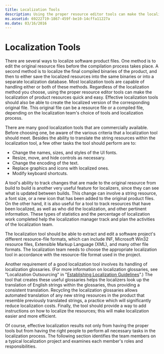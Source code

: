 ```yaml
---
title: Localization Tools
description: Using the proper resource editor tools can make the localization of product resources quick and easy.
ms.assetid: 69222719-1867-459f-be10-14cffa11227a
ms.date: 03/16/2016
---
```

# Localization Tools

There are several ways to localize software product files. One method is to edit the original resource files before the compilation process takes place. A second method is to localize the final compiled binaries of the product, and then to either save the localized resources into the same binaries or into a separate localization database. Most localization tools are capable of handling either or both of these methods. Regardless of the localization method you choose, using the proper resource editor tools can make the localization of product resources quick and easy. Effective localization tools should also be able to create the localized version of the corresponding original file. This original file can be a resource file or a compiled file, depending on the localization team's choice of tools and localization process.

There are many good localization tools that are commercially available. Before choosing one, be aware of the various criteria that a localization tool should meet. Besides the ability to translate the string resources within the localization tool, a few other tasks the tool should perform are to:

-   Change the names, sizes, and styles of the UI fonts.
-   Resize, move, and hide controls as necessary.
-   Change the encoding of the text.
-   Replace graphics and icons with localized ones.
-   Modify keyboard shortcuts.

A tool's ability to track changes that are made to the original resource from build to build is another very useful feature for localizers, since they can see what is updated between builds. This change can involve a string resource, a font size, or a new icon that has been added to the original product files. On the other hand, it is also useful for a tool to track resources that have been localized, as well as who did the localization, and other pertinent information. These types of statistics and the percentage of localization work completed help the localization manager track and plan the activities of the localization team.

The localization tool should be able to extract and edit a software project's different resource-file formats, which can include INF, Microsoft Win32 resource files, Extensible Markup Language (XML), and many other file formats. The localization team needs to choose the appropriate localization tool in accordance with the resource-file format used in the project.

Another requirement of a good localization tool involves its handling of localization glossaries. (For more information on localization glossaries, see "Localization Outsourcing" in "[Establishing Localization Guidelines](https://msdn.microsoft.com/en-US/library/mt662353)".) The tool that creates these useful glossaries helps the localizers look up the translation of English strings within the glossaries, thus providing a consistent translation. Recycling the localization glossaries allows automated translation of any new string resources in the product that resemble previously translated strings, a practice which will significantly reduce localization costs. Finally, the tool should provide a way to add instructions on how to localize the resources; this will make localization easier and more efficient.

Of course, effective localization results not only from having the proper tools but from having the right people to perform all necessary tasks in the localization process. The following section identifies the team members on a typical localization project and examines each member's roles and responsibilities.


